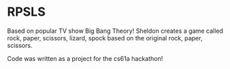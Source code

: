 RPSLS
=====
Based on popular TV show Big Bang Theory! Sheldon creates a game called rock, paper, scissors, lizard, spock based on the original rock, paper, scissors. 

Code was written as a project for the cs61a hackathon!
